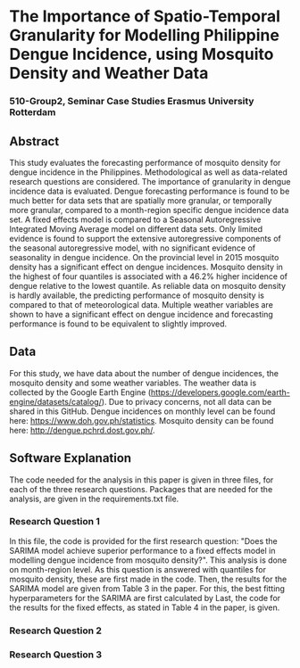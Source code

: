 # The Importance of Spatio-Temporal Granularity for Modelling Philippine Dengue Incidence, using Mosquito Density and Weather Data
### 510-Group2, Seminar Case Studies Erasmus University Rotterdam

## Abstract
This study evaluates the forecasting performance of mosquito density for dengue incidence in the Philippines. Methodological as well as data-related research questions are considered. The importance of granularity in dengue incidence data is evaluated. Dengue forecasting performance is found to be much better for data sets that are spatially more granular, or temporally more granular, compared to a month-region specific dengue incidence data set. A fixed effects model is compared to a Seasonal Autoregressive Integrated Moving Average model on different data sets. Only limited evidence is found to support the extensive autoregressive components of the seasonal autoregressive model, with no significant evidence of seasonality in dengue incidence. On the provincial level in 2015 mosquito density has a significant effect on dengue incidences. Mosquito density in the highest of four quantiles is associated with a 46.2\% higher incidence of dengue relative to the lowest quantile. As reliable data on mosquito density is hardly available, the predicting performance of mosquito density is compared to that of meteorological data. Multiple weather variables are shown to have a significant effect on dengue incidence and forecasting performance is found to be equivalent to slightly improved.

## Data
For this study, we have data about the number of dengue incidences, the mosquito density and some weather variables. The weather data is collected by the Google Earth Engine (https://developers.google.com/earth-engine/datasets/catalog/). Due to privacy concerns, not all data can be shared in this GitHub. Dengue incidences on monthly level can be found here: https://www.doh.gov.ph/statistics. Mosquito density can be found here: http://dengue.pchrd.dost.gov.ph/. 

## Software Explanation
The code needed for the analysis in this paper is given in three files, for each of the three research questions. Packages that are needed for the analysis, are given in the requirements.txt file.
### Research Question 1
In this file, the code is provided for the first research question: "Does the SARIMA model achieve superior performance to a fixed effects model in modelling dengue incidence from mosquito density?". 
This analysis is done on month-region level. As this question is answered with quantiles for mosquito density, these are first made in the code. 
Then, the results for the SARIMA model are given from Table 3 in the paper. For this, the best fitting hyperparameters for the SARIMA are first calculated by 
Last, the code for the results for the fixed effects, as stated in Table 4 in the paper, is given.


### Research Question 2

### Research Question 3
